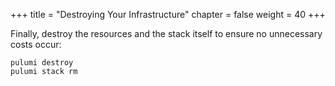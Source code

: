 +++
title = "Destroying Your Infrastructure"
chapter = false
weight = 40
+++

Finally, destroy the resources and the stack itself to ensure no unnecessary costs occur:

```
pulumi destroy
pulumi stack rm
```
